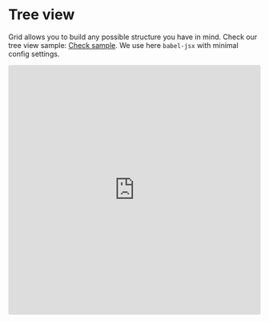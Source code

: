 # Tree view

Grid allows you to build any possible structure you have in mind. Check our tree view sample:
[Check sample](https://codesandbox.io/s/revo-grid-vanilla-tree-jsx-vyqs3).
We use here `babel-jsx` with minimal config settings.

<ClientOnly>
  <iframe src="https://codesandbox.io/embed/revo-grid-vanilla-tree-jsx-vyqs3?fontsize=14&hidenavigation=1&theme=dark"
     style="width:100%; height:500px; border:0; border-radius: 4px; overflow:hidden;"
     title="revo-grid-vanilla-tree-jsx"
     allow="accelerometer; ambient-light-sensor; camera; encrypted-media; geolocation; gyroscope; hid; microphone; midi; payment; usb; vr; xr-spatial-tracking"
     sandbox="allow-forms allow-modals allow-popups allow-presentation allow-same-origin allow-scripts"
   ></iframe>
</ClientOnly>
